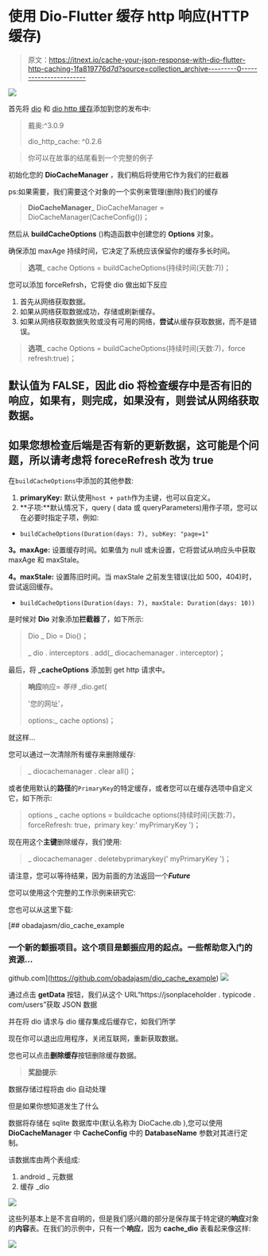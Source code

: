 # 使用 Dio-Flutter 缓存 http 响应(HTTP 缓存)

> 原文：<https://itnext.io/cache-your-json-response-with-dio-flutter-http-caching-1fa819776d7d?source=collection_archive---------0----------------------->

![](img/1d6c58fa258045cbf36c984c46d2b2ab.png)

首先将 [dio](https://pub.dev/packages/dio) 和 [dio http 缓存](https://github.com/hurshi/dio-http-cache)添加到您的发布中:

> 戴奥:^3.0.9
> 
> dio_http_cache: ^0.2.6

> 你可以在故事的结尾看到一个完整的例子

初始化您的 **DioCacheManager** ，我们稍后将使用它作为我们的拦截器

ps:如果需要，我们需要这个对象的一个实例来管理(删除)我们的缓存

> **DioCacheManager**_ DioCacheManager = DioCacheManager(CacheConfig())；

然后从 **buildCacheOptions** ()构造函数中创建您的 **Options** 对象。

确保添加 maxAge 持续时间，它决定了系统应该保留你的缓存多长时间。

> **选项**_ cache Options = buildCacheOptions(持续时间(天数:7))；

您可以添加 forceRefrsh，它将使 dio 做出如下反应

1.  首先从网络获取数据。
2.  如果从网络获取数据成功，存储或刷新缓存。
3.  如果从网络获取数据失败或没有可用的网络，**尝试**从缓存获取数据，而不是错误。

> **选项**_ cache Options = buildCacheOptions(持续时间(天数:7)，force refresh:true)；

## 默认值为 FALSE，因此 dio 将检查缓存中是否有旧的响应，如果有，则完成，如果没有，则尝试从网络获取数据。

## 如果您想检查后端是否有新的更新数据，这可能是个问题，所以请考虑将 foreceRefresh 改为 true

在`buildCacheOptions`中添加的其他参数:

1.  **primaryKey:** 默认使用`host + path`作为主键，也可以自定义。
2.  **子项:**默认情况下，query ( data 或 queryParameters)用作子项，您可以在必要时指定子项，例如:

*   `buildCacheOptions(Duration(days: 7), subKey: "page=1"`

**3。maxAge:** 设置缓存时间。如果值为 null 或未设置，它将尝试从响应头中获取 maxAge 和 maxStale。

**4。maxStale:** 设置陈旧时间。当 maxStale 之前发生错误(比如 500，404)时，尝试返回缓存。

*   `buildCacheOptions(Duration(days: 7), maxStale: Duration(days: 10))`

是时候对 **Dio** 对象添加**拦截器**了，如下所示:

> Dio _ Dio = Dio()；
> 
> _ dio . interceptors . add(_ diocachemanager . interceptor)；

最后，将 **_cacheOptions** 添加到 get http 请求中。

> **响应**响应= *等待* _dio.get(
> 
> '您的网址'，
> 
> options:_ cache options)；

就这样…

您可以通过一次清除所有缓存来删除缓存:

> _ diocachemanager . clear all()；

或者使用默认的**路径**的`PrimaryKey`的特定缓存，或者您可以在缓存选项中自定义它，如下所示:

> options _ cache options = buildcache options(持续时间(天数:7)，forceRefresh: true，primary key:' myPrimaryKey ')；

现在用这个**主键**删除缓存，我们使用:

> _ diocachemanager . deletebyprimarykey(' myPrimaryKey ')；

请注意，您可以等待结果，因为前面的方法返回一个***Future<bool>***

您可以使用这个完整的工作示例来研究它:

您也可以从这里下载:

[](https://github.com/obadajasm/dio_cache_example) [## obadajasm/dio_cache_example

### 一个新的颤振项目。这个项目是颤振应用的起点。一些帮助您入门的资源…

github.com](https://github.com/obadajasm/dio_cache_example) ![](img/d605d47ac51ea8761961ed5d27396da4.png)

通过点击 **getData** 按钮，我们从这个 URL“https://jsonplaceholder . typicode . com/users”获取 JSON 数据

并在将 dio 请求与 dio 缓存集成后缓存它，如我们所学

现在你可以退出应用程序，关闭互联网，重新获取数据。

您也可以点击**删除缓存**按钮删除缓存数据。

> **奖励提示**:

数据存储过程将由 dio 自动处理

但是如果你想知道发生了什么

数据将存储在 sqlite 数据库中(默认名称为 DioCache.db ),您可以使用 **DioCacheManager** 中 **CacheConfig** 中的 **DatabaseName** 参数对其进行定制。

该数据库由两个表组成:

1.  android _ 元数据
2.  缓存 _dio

![](img/87cd82f848163dd6d38188cb65084bc7.png)

这些列基本上是不言自明的，但是我们感兴趣的部分是保存属于特定键的**响应**对象的**内容**表。在我们的示例中，只有一个**响应**，因为 **cache_dio** 表看起来像这样:

![](img/9ceb5d98de9e6ee82b9221c35ce1c98b.png)